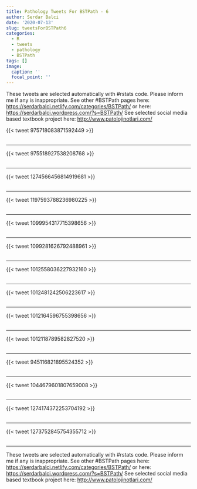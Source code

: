 ```yaml
---
title: Pathology Tweets For BSTPath - 6
author: Serdar Balci
date: '2020-07-13'
slug: tweetsForBSTPath6
categories:
  - R
  - tweets
  - pathology
  - BSTPath
tags: []
image:
  caption: ''
  focal_point: ''
---
```



These tweets are selected automatically with #rstats code. Please inform me if any is inappropriate.
See other #BSTPath pages here: https://serdarbalci.netlify.com/categories/BSTPath/  or here: https://serdarbalci.wordpress.com/?s=BSTPath/ 
See selected social media based textbook project here: http://www.patolojinotlari.com/

{{< tweet 975718083871592449 >}}
<br>
<br>
<hr>
{{< tweet 975518927538208768 >}}
<br>
<br>
<hr>
{{< tweet 1274566456814919681 >}}
<br>
<br>
<hr>
{{< tweet 1197593788236980225 >}}
<br>
<br>
<hr>
{{< tweet 1099954317715398656 >}}
<br>
<br>
<hr>
{{< tweet 1099281626792488961 >}}
<br>
<br>
<hr>
{{< tweet 1012558036227932160 >}}
<br>
<br>
<hr>
{{< tweet 1012481242506223617 >}}
<br>
<br>
<hr>
{{< tweet 1012164596755398656 >}}
<br>
<br>
<hr>
{{< tweet 1012118789582827520 >}}
<br>
<br>
<hr>
{{< tweet 945116821895524352 >}}
<br>
<br>
<hr>
{{< tweet 1044679601807659008 >}}
<br>
<br>
<hr>
{{< tweet 1274174372253704192 >}}
<br>
<br>
<hr>
{{< tweet 1273752845754355712 >}}
<br>
<br>
<hr>


These tweets are selected automatically with #rstats code. Please inform me if any is inappropriate.
See other #BSTPath pages here: https://serdarbalci.netlify.com/categories/BSTPath/  or here: https://serdarbalci.wordpress.com/?s=BSTPath/ 
See selected social media based textbook project here: http://www.patolojinotlari.com/
